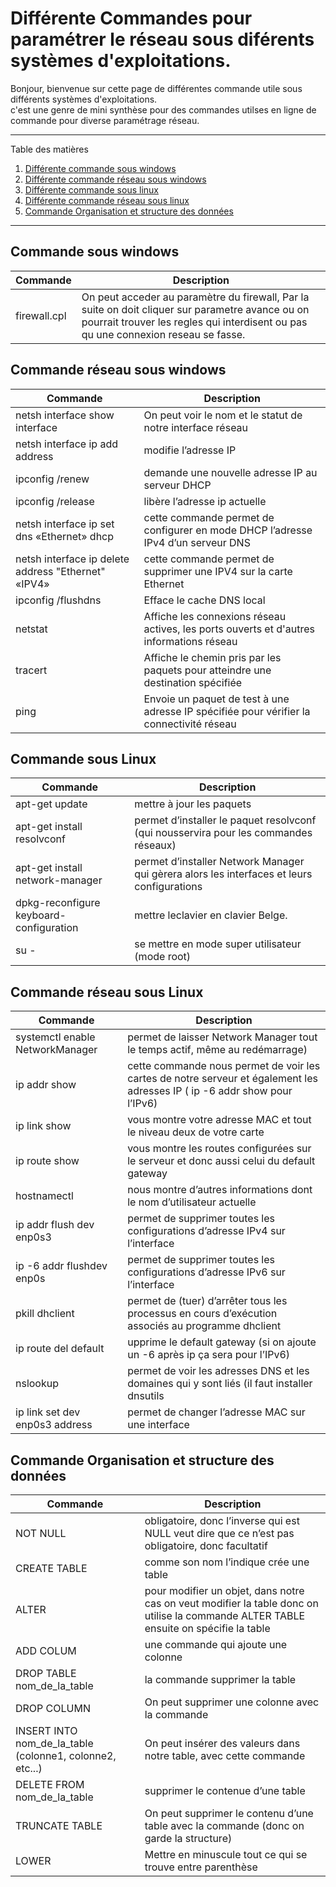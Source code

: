 # Différente Commandes pour paramétrer le réseau sous diférents systèmes d'exploitations. 

Bonjour, bienvenue sur cette page de différentes commande utile sous différents systèmes d'exploitations.<br>
c'est une genre de mini synthèse pour des commandes utilses en ligne de commande pour diverse paramétrage réseau.
*******
Table des matières  
 1. [Différente commande sous windows](#Commande-sous-windows)
 2. [Différente commande réseau sous windows](#Commande-reseau-sous-windows)
 3. [Différente commande sous linux](#Commande-sous-linux)
 4. [Différente commande réseau sous linux](#Commande-reseau-sous-linux)
 5. [Commande Organisation et structure des données](#Commande-Organisation-et-structure-des-données)


*******


<div id='Commande-sous-windows'/> 
 
## Commande sous windows 
| Commande        | Description      |
| ------|-----|
| firewall.cpl | On peut acceder au paramètre du firewall, Par la suite on doit cliquer sur parametre avance ou on pourrait trouver les regles qui interdisent ou pas qu une connexion reseau se fasse.|

<div id='Commande-reseau-sous-windows'/> 
 
## Commande réseau sous windows
| Commande        | Description      |
| ------|-----|
| netsh interface show interface | On peut voir le nom et le statut de notre interface réseau |
| netsh interface ip add address | modifie l’adresse IP |
| ipconfig /renew | demande une nouvelle adresse IP au serveur DHCP |
| ipconfig /release | libère l’adresse ip actuelle |
| netsh interface ip set dns «Ethernet» dhcp | cette commande permet de configurer en mode DHCP l’adresse IPv4 d’un serveur DNS |
| netsh interface ip delete address "Ethernet" «IPV4» | cette commande permet de supprimer une IPV4 sur la carte Ethernet |
| ipconfig /flushdns | Efface le cache DNS local |
| netstat | Affiche les connexions réseau actives, les ports ouverts et d'autres informations réseau |
| tracert | Affiche le chemin pris par les paquets pour atteindre une destination spécifiée |
| ping | Envoie un paquet de test à une adresse IP spécifiée pour vérifier la connectivité réseau |

<div id='Commande-sous-linux'/> 
 
## Commande sous Linux 
| Commande        | Description      |
| ------|-----|
| apt-get update | mettre à jour les paquets |
|apt-get install resolvconf | permet d’installer le paquet resolvconf (qui nousservira pour les commandes réseaux) |
| apt-get install network-manager | permet d’installer Network Manager qui gèrera alors les interfaces et leurs configurations |
| dpkg-reconfigure keyboard-configuration | mettre leclavier en clavier Belge. |
| su - | se mettre en mode super utilisateur (mode root) |

  
<div id='Commande-reseau-sous-linux'/> 
 
## Commande réseau sous Linux
| Commande        | Description      |
| ------|-----|
| systemctl enable NetworkManager | permet de laisser Network Manager tout le temps actif, même au redémarrage) |
| ip addr show | cette commande nous permet de voir les cartes de notre serveur et également les adresses IP ( ip -6 addr show pour l’IPv6) |
| ip link show | vous montre votre adresse MAC et tout le niveau deux de votre carte |
| ip route show | vous montre les routes configurées sur le serveur et donc aussi celui du default gateway |
| hostnamectl | nous montre d’autres informations dont le nom d’utilisateur actuelle |
| ip addr flush dev enp0s3 | permet de supprimer toutes les configurations d’adresse IPv4 sur l’interface|
| ip -6 addr flushdev enp0s | permet de supprimer toutes les configurations d’adresse IPv6 sur l’interface |
| pkill dhclient | permet de (tuer) d’arrêter tous les processus en cours d’exécution associés au programme dhclient |
| ip route del default |upprime le default gateway (si on ajoute un -6 après ip ça sera pour l’IPv6) 
| nslookup | permet de voir les adresses DNS et les domaines qui y sont liés (il faut installer dnsutils  |
| ip link set dev enp0s3 address | permet de changer l’adresse MAC sur une interface |

<div id='Commande Organisation et structure des données'/> 

## Commande Organisation et structure des données
| Commande        | Description      |
| ------|-----|
| NOT NULL | obligatoire, donc l’inverse qui est NULL veut dire que ce n’est pas obligatoire, donc facultatif |
|  CREATE TABLE | comme son nom l’indique crée une table |
|  ALTER | pour modifier un objet, dans notre cas on veut modifier la table donc on utilise la commande ALTER TABLE ensuite on spécifie la table |
| ADD COLUM |  une commande qui ajoute une colonne |
| DROP TABLE nom_de_la_table | la commande supprimer la table |
| DROP COLUMN | On peut supprimer une colonne avec la commande |
| INSERT INTO nom_de_la_table (colonne1, colonne2, etc...) | On peut insérer des valeurs dans notre table, avec cette commande |
| DELETE FROM nom_de_la_table | supprimer le contenue d’une table |
| TRUNCATE TABLE | On peut supprimer le contenu d’une table avec la commande (donc on garde la structure) |
| LOWER | Mettre en minuscule tout ce qui se trouve entre parenthèse |


